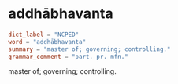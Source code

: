 # addhābhavanta

``` toml
dict_label = "NCPED"
word = "addhābhavanta"
summary = "master of; governing; controlling."
grammar_comment = "part. pr. mfn."
```

master of; governing; controlling.

